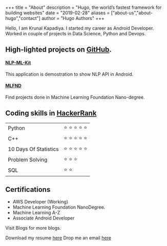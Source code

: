 +++
title = "About"
description = "Hugo, the world’s fastest framework for building websites"
date = "2019-02-28"
aliases = ["about-us","about-hugo","contact"]
author = "Hugo Authors"
+++

Hello, I am Krunal Kapadiya. I started my career as Android Developer. Worked in couple of projects in Data Science, Python and Devops.

## High-lighted projects on [GitHub]([[https://github.com/krunal3kapadiya](https://github.com/krunal3kapadiya)](https://github.com/krunal3kapadiya)).
    
####   [NLP-ML-Kit]([https://github.com/krunal3kapadiya/NLP-ML-Kit])
This application is demostration to show NLP API in Android.
    
#### [MLFND](https://github.com/krunal3kapadiya/MLFND)  
Find projects done in Machine Learning Foundation Nano-degree.
    
## Coding skills in [HackerRank]([https://www.hackerrank.com/krunal3kapadiya](https://www.hackerrank.com/krunal3kapadiya))

|   |   |
|---|---|
|Python| :star: :star: :star: :star: :star:   |
|C++|:star: :star: :star: :star: :star:   |
|10 Days Of Statistics|   :star: :star: :star: :star: :star:   |
|Problem Solving|   :star: :star: :star:    |
|SQL|   :star: :star:    |
   
## Certifications

-   AWS Developer (Working)
-   Machine Learning Foundation NanoDegree.
-   Machine Learning A-Z
-   Associate Android Developer

Visit Blogs for more blogs.

Download my resume [here](http://bit.ly/resume_krunal)
Drop me an email [here](mailto:krunal3kapadiya@gmail.com)